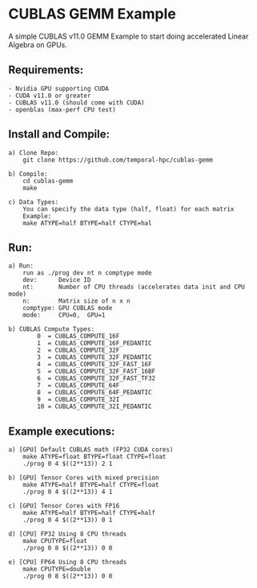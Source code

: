 # CUBLAS GEMM Example

A simple CUBLAS v11.0 GEMM Example to start doing accelerated Linear Algebra on GPUs.

## Requirements:
	- Nvidia GPU supporting CUDA
	- CUDA v11.0 or greater
	- CUBLAS v11.0 (should come with CUDA)
	- openblas (max-perf CPU test)

## Install and Compile:
	a) Clone Repo:
        git clone https://github.com/temporal-hpc/cublas-gemm

	b) Compile:
        cd cublas-gemm
        make

    c) Data Types:
        You can specify the data type (half, float) for each matrix
        Example:
        make ATYPE=half BTYPE=half CTYPE=hal
        

## Run:
    a) Run:
        run as ./prog dev nt n comptype mode
        dev:      Device ID
        nt:       Number of CPU threads (accelerates data init and CPU mode)
        n:        Matrix size of n x n
        comptype: GPU CUBLAS mode
        mode:     CPU=0,  GPU=1

    b) CUBLAS Compute Types:
            0  = CUBLAS_COMPUTE_16F
            1  = CUBLAS_COMPUTE_16F_PEDANTIC
            2  = CUBLAS_COMPUTE_32F
            3  = CUBLAS_COMPUTE_32F_PEDANTIC
            4  = CUBLAS_COMPUTE_32F_FAST_16F
            5  = CUBLAS_COMPUTE_32F_FAST_16BF
            6  = CUBLAS_COMPUTE_32F_FAST_TF32
            7  = CUBLAS_COMPUTE_64F
            8  = CUBLAS_COMPUTE_64F_PEDANTIC
            9  = CUBLAS_COMPUTE_32I
            10 = CUBLAS_COMPUTE_32I_PEDANTIC

## Example executions:
    a) [GPU] Default CUBLAS math (FP32 CUDA cores)
        make ATYPE=float BTYPE=float CTYPE=float
        ./prog 0 4 $((2**13)) 2 1

    b) [GPU] Tensor Cores with mixed precision
        make ATYPE=half BTYPE=half CTYPE=float
        ./prog 0 4 $((2**13)) 4 1

    c) [GPU] Tensor Cores with FP16
        make ATYPE=half BTYPE=half CTYPE=half
        ./prog 0 4 $((2**13)) 0 1

    d) [CPU] FP32 Using 8 CPU threads 
        make CPUTYPE=float
        ./prog 0 8 $((2**13)) 0 0

    e) [CPU] FP64 Using 8 CPU threads 
        make CPUTYPE=double
        ./prog 0 8 $((2**13)) 0 0
